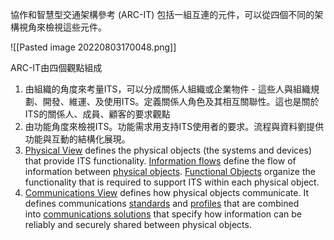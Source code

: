 協作和智慧型交通架構參考 (ARC-IT) 包括一組互連的元件，可以從四個不同的架構視角來檢視這些元件。

![[Pasted image 20220803170048.png]]

ARC-IT由四個觀點組成

1.  由組織的角度來考量ITS，可以分成關係人組織或企業物件 - 這些人與組織規劃、開發、維運、及使用ITS。定義關係人角色及其相互關聯性。這也是關於ITS的關係人、成員、顧客的要求觀點
2. 由功能角度來檢視ITS。功能需求用支持ITS使用者的要求。流程與資料劉提供功能與互動的結構化展現。
5.  [Physical View](https://www.arc-it.net/html/viewpoints/physical.html) defines the physical objects (the systems and devices) that provide ITS functionality. [Information flows](https://www.arc-it.net/html/infoflows/infoflows.html) define the flow of information between [physical objects](https://www.arc-it.net/html/physobjects/physobjects.html). [Functional Objects](https://www.arc-it.net/html/functionalobjects/functionalobjects.html) organize the functionality that is required to support ITS within each physical object.
6.  [Communications View](https://www.arc-it.net/html/viewpoints/communications.html) defines how physical objects communicate. It defines communications [standards](https://www.arc-it.net/html/standards/standards.html) and [profiles](https://www.arc-it.net/html/comm/profiles.html) that are combined into [communications solutions](https://www.arc-it.net/html/comm/solutions.html) that specify how information can be reliably and securely shared between physical objects.